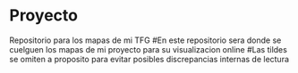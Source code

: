 # Proyecto
Repositorio para los mapas de mi TFG
#En este repositorio sera donde se cuelguen los mapas de mi proyecto para su visualizacion online
#Las tildes se omiten a proposito para evitar posibles discrepancias internas de lectura
